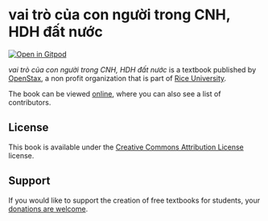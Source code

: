 # vai trò của con người trong CNH, HDH đất nước

[![Open in Gitpod](https://gitpod.io/button/open-in-gitpod.svg)](https://gitpod.io/from-referrer/)

_vai trò của con người trong CNH, HDH đất nước_ is a textbook published by [OpenStax](https://openstax.org/), a non profit organization that is part of [Rice University](https://www.rice.edu/).

The book can be viewed [online](https://github.com/cnx-user-books/cnxbook-vai-tro-cua-con-nguoi-trong-cnh-hdh-dat-nuoc/releases/latest), where you can also see a list of contributors.

## License
This book is available under the [Creative Commons Attribution License](./LICENSE) license.

## Support
If you would like to support the creation of free textbooks for students, your [donations are welcome](https://riceconnect.rice.edu/donation/support-openstax-banner).
